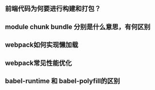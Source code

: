 ## 前端代码为何要进行构建和打包？



## module chunk bundle 分别是什么意思，有何区别





## webpack如何实现懒加载



## webpack常见性能优化



## babel-runtime 和 babel-polyfill的区别






